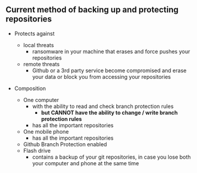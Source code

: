 ## Current method of backing up and protecting repositories

- Protects against
  - local threats
    - ransomware in your machine that erases and force pushes your repositories
  - remote threats
    - Github or a 3rd party service become compromised and erase your data or block you from accessing your repositories

- Composition
  - One computer
    - with the ability to read and check branch protection rules
      - **but CANNOT have the ability to change / write branch protection rules**
    - has all the important repositories
  - One mobile phone
    - has all the important repositories
  - Github Branch Protection enabled
  - Flash drive
    - contains a backup of your git repositories, in case you lose both your computer and phone at the same time
